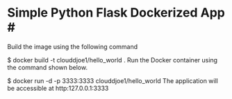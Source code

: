 <h1>Simple Python Flask Dockerized App # </h1>
Build the image using the following command
 </div>
<p className="App-intro">
$ docker build -t clouddjoe1/hello_world .
Run the Docker container using the command shown below.
</p>
</div>
$ docker run -d -p 3333:3333 clouddjoe1/hello_world
The application will be accessible at http:127.0.0.1:3333 